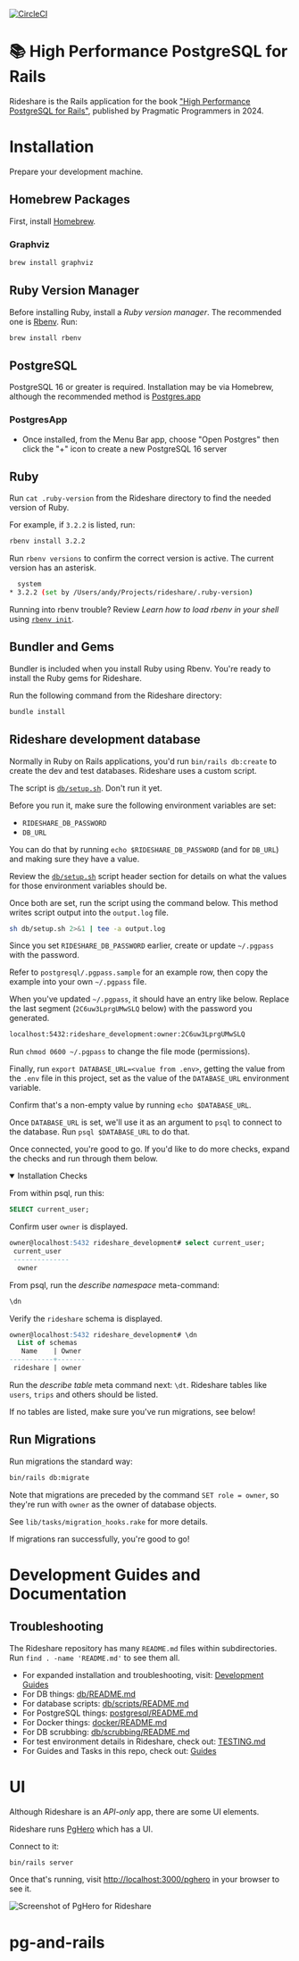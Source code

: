[![CircleCI](https://circleci.com/gh/andyatkinson/rideshare.svg?style=svg)](https://circleci.com/gh/andyatkinson/rideshare)

# 📚 High Performance PostgreSQL for Rails
Rideshare is the Rails application for the book ["High Performance PostgreSQL for Rails"](https://pragprog.com/titles/aapsql/high-performance-postgresql-for-rails), published by Pragmatic Programmers in 2024.

# Installation
Prepare your development machine.

## Homebrew Packages
First, install [Homebrew](https://brew.sh).

### Graphviz
```sh
brew install graphviz
```

## Ruby Version Manager
Before installing Ruby, install a *Ruby version manager*. The recommended one is [Rbenv](https://github.com/rbenv/rbenv). Run:

```sh
brew install rbenv
```

## PostgreSQL
PostgreSQL 16 or greater is required. Installation may be via Homebrew, although the recommended method is [Postgres.app](https://postgresapp.com)

### PostgresApp
- Once installed, from the Menu Bar app, choose "Open Postgres" then click the "+" icon to create a new PostgreSQL 16 server


## Ruby
Run `cat .ruby-version` from the Rideshare directory to find the needed version of Ruby.

For example, if `3.2.2` is listed, run:

```sh
rbenv install 3.2.2
```

Run `rbenv versions` to confirm the correct version is active. The current version has an asterisk.

```sh
  system
* 3.2.2 (set by /Users/andy/Projects/rideshare/.ruby-version)
```

Running into rbenv trouble? Review *Learn how to load rbenv in your shell* using [`rbenv init`](https://github.com/rbenv/rbenv).

## Bundler and Gems
Bundler is included when you install Ruby using Rbenv. You're ready to install the Ruby gems for Rideshare.

Run the following command from the Rideshare directory:

```sh
bundle install
```

## Rideshare development database
Normally in Ruby on Rails applications, you'd run `bin/rails db:create` to create the dev and test databases. Rideshare uses a custom script.

The script is [`db/setup.sh`](db/setup.sh). Don't run it yet.

Before you run it, make sure the following environment variables are set:

- `RIDESHARE_DB_PASSWORD`
- `DB_URL`

You can do that by running `echo $RIDESHARE_DB_PASSWORD` (and for `DB_URL`) and making sure they have a value.

Review the [`db/setup.sh`](db/setup.sh) script header section for details on what the values for those environment variables should be.

Once both are set, run the script using the command below. This method writes script output into the `output.log` file.

```sh
sh db/setup.sh 2>&1 | tee -a output.log
```

Since you set `RIDESHARE_DB_PASSWORD` earlier, create or update `~/.pgpass` with the password.

Refer to `postgresql/.pgpass.sample` for an example row, then copy the example into your own `~/.pgpass` file.

When you've updated `~/.pgpass`, it should have an entry like below. Replace the last segment (`2C6uw3LprgUMwSLQ` below) with the password you generated.

```sh
localhost:5432:rideshare_development:owner:2C6uw3LprgUMwSLQ
```

Run `chmod 0600 ~/.pgpass` to change the file mode (permissions).

Finally, run `export DATABASE_URL=<value from .env>`, getting the value from the `.env` file in this project, set as the value of the `DATABASE_URL` environment variable.

Confirm that's a non-empty value by running `echo $DATABASE_URL`.

Once `DATABASE_URL` is set, we'll use it as an argument to `psql` to connect to the database. Run `psql $DATABASE_URL` to do that.

Once connected, you're good to go. If you'd like to do more checks, expand the checks and run through them below.

<details open>

<summary>Installation Checks</summary>

From within psql, run this:

```sql
SELECT current_user;
```

Confirm user `owner` is displayed.

```sql
owner@localhost:5432 rideshare_development# select current_user;
 current_user
 --------------
  owner
```

From psql, run the *describe namespace* meta-command:

```sql
\dn
```

Verify the `rideshare` schema is displayed.

```sql
owner@localhost:5432 rideshare_development# \dn
  List of schemas
   Name    | Owner
-----------+-------
 rideshare | owner
```

Run the *describe table* meta command next: `\dt`. Rideshare tables like `users`, `trips` and others should be listed.

If no tables are listed, make sure you've run migrations, see below!
</details>


## Run Migrations
Run migrations the standard way:

```sh
bin/rails db:migrate
```

Note that migrations are preceded by the command `SET role = owner`, so they're run with `owner` as the owner of database objects.

See `lib/tasks/migration_hooks.rake` for more details.

If migrations ran successfully, you're good to go!

# Development Guides and Documentation

## Troubleshooting

The Rideshare repository has many `README.md` files within subdirectories. Run `find . -name 'README.md'` to see them all.

- For expanded installation and troubleshooting, visit: [Development Guides](https://github.com/andyatkinson/development_guides)
- For DB things: [db/README.md](db/README.md)
- For database scripts: [db/scripts/README.md](db/scripts/README.md)
- For PostgreSQL things: [postgresql/README.md](postgresql/README.md)
- For Docker things: [docker/README.md](docker/README.md)
- For DB scrubbing: [db/scrubbing/README.md](db/scrubbing/README.md)
- For test environment details in Rideshare, check out: [TESTING.md](TESTING.md)
- For Guides and Tasks in this repo, check out: [Guides](GUIDES.md)

# UI

Although Rideshare is an *API-only* app, there are some UI elements.

Rideshare runs [PgHero](https://github.com/ankane/pghero) which has a UI.

Connect to it:

```sh
bin/rails server
```

Once that's running, visit <http://localhost:3000/pghero> in your browser to see it.

![Screenshot of PgHero for Rideshare](https://i.imgur.com/VduvxSK.png)
# pg-and-rails
